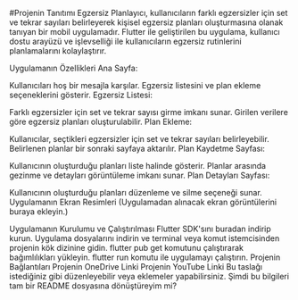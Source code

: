 #Projenin Tanıtımı
Egzersiz Planlayıcı, kullanıcıların farklı egzersizler için set ve tekrar sayıları belirleyerek kişisel egzersiz planları oluşturmasına olanak tanıyan bir mobil uygulamadır. Flutter ile geliştirilen bu uygulama, kullanıcı dostu arayüzü ve işlevselliği ile kullanıcıların egzersiz rutinlerini planlamalarını kolaylaştırır.

Uygulamanın Özellikleri
Ana Sayfa:

Kullanıcıları hoş bir mesajla karşılar.
Egzersiz listesini ve plan ekleme seçeneklerini gösterir.
Egzersiz Listesi:

Farklı egzersizler için set ve tekrar sayısı girme imkanı sunar.
Girilen verilere göre egzersiz planları oluşturulabilir.
Plan Ekleme:

Kullanıcılar, seçtikleri egzersizler için set ve tekrar sayıları belirleyebilir.
Belirlenen planlar bir sonraki sayfaya aktarılır.
Plan Kaydetme Sayfası:

Kullanıcının oluşturduğu planları liste halinde gösterir.
Planlar arasında gezinme ve detayları görüntüleme imkanı sunar.
Plan Detayları Sayfası:

Kullanıcının oluşturduğu planları düzenleme ve silme seçeneği sunar.
Uygulamanın Ekran Resimleri
(Uygulamadan alınacak ekran görüntülerini buraya ekleyin.)

Uygulamanın Kurulumu ve Çalıştırılması
Flutter SDK'sını buradan indirip kurun.
Uygulama dosyalarını indirin ve terminal veya komut istemcisinden projenin kök dizinine gidin.
flutter pub get komutunu çalıştırarak bağımlılıkları yükleyin.
flutter run komutu ile uygulamayı çalıştırın.
Projenin Bağlantıları
Projenin OneDrive Linki
Projenin YouTube Linki
Bu taslağı istediğiniz gibi düzenleyebilir veya eklemeler yapabilirsiniz. Şimdi bu bilgileri tam bir README dosyasına dönüştüreyim mi?







